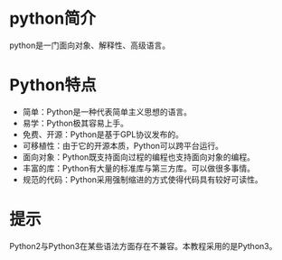 # python简介
python是一门面向对象、解释性、高级语言。
# Python特点
+ 简单：Python是一种代表简单主义思想的语言。
+ 易学：Python极其容易上手。
+ 免费、开源：Python是基于GPL协议发布的。
+ 可移植性：由于它的开源本质，Python可以跨平台运行。
+ 面向对象：Python既支持面向过程的编程也支持面向对象的编程。
+ 丰富的库：Python有大量的标准库与第三方库。可以做很多事情。
+ 规范的代码：Python采用强制缩进的方式使得代码具有较好可读性。

# 提示
Python2与Python3在某些语法方面存在不兼容。本教程采用的是Python3。
